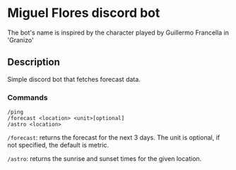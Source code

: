 # Miguel Flores discord bot

The bot's name is inspired by the character played by Guillermo Francella in 'Granizo'

## Description
Simple discord bot that fetches forecast data.

### Commands 
```
/ping 
/forecast <location> <unit>[optional]
/astro <location>
```

`/forecast`: returns the forecast for the next 3 days. The unit is optional, if not specified, the default is metric.

`/astro`: returns the sunrise and sunset times for the given location.
